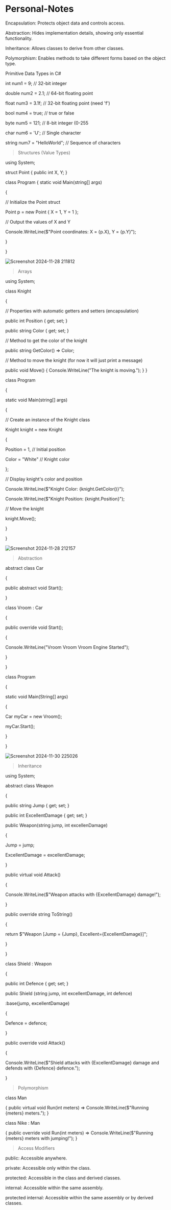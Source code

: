 # Personal-Notes

Encapsulation: Protects object data and controls access.

Abstraction: Hides implementation details, showing only essential functionality.

Inheritance: Allows classes to derive from other classes.

Polymorphism: Enables methods to take different forms based on the object type.


Primitive Data Types in C#

int num1 = 9;           // 32-bit integer

double num2 = 2.1;      // 64-bit floating point

float num3 = 3.1f;      // 32-bit floating point (need 'f')

bool num4 = true;       // true or false

byte num5 = 121;        // 8-bit integer (0-255

char num6 = 'U';        // Single character

string num7 = "HelloWorld";  // Sequence of characters


> Structures (Value Types)

using System;

struct Point
{
    public int X, Y;
}

class Program
{
    static void Main(string[] args)
    
{
    
// Initialize the Point struct

Point p = new Point { X = 1, Y = 1 };

// Output the values of X and Y

Console.WriteLine($"Point coordinates: X = {p.X}, Y = {p.Y}");

}

}

![Screenshot 2024-11-28 211812](https://github.com/user-attachments/assets/fdf3b3e0-f71c-4935-8879-91e7856c8643)


> Arrays

using System;

class Knight

{

// Properties with automatic getters and setters (encapsulation)

public int Position { get; set; }

public string Color { get; set; }

// Method to get the color of the knight

public string GetColor() => Color;

// Method to move the knight (for now it will just print a message)

public void Move()
{
Console.WriteLine("The knight is moving.");
}
}

class Program

{

static void Main(string[] args)

{

// Create an instance of the Knight class

Knight knight = new Knight

{

Position = 1, // Initial position

Color = "White" // Knight color

};

// Display knight's color and position

Console.WriteLine($"Knight Color: {knight.GetColor()}");

Console.WriteLine($"Knight Position: {knight.Position}");

// Move the knight

knight.Move();

}

}

![Screenshot 2024-11-28 212157](https://github.com/user-attachments/assets/ca0a0451-f594-47c3-ae1c-619ed8199622)


> Abstraction

abstract class Car

{

public abstract void Start();

}

class Vroom : Car

{

public override void Start();

{

Console.WriteLine("Vroom Vroom Vroom Engine Started");

}

}

class Program

{

static void Main(String[] args)

{

Car myCar = new Vroom();

myCar.Start();

}

}

![Screenshot 2024-11-30 225026](https://github.com/user-attachments/assets/c0355604-28b0-45f0-9733-9ff9c5b49157)


> Inheritance

using System;

abstract class Weapon

{

public string Jump { get; set; }

public int ExcellentDamage { get; set; }

public Weapon(string jump, int excellenDamage)

{

Jump = jump;

ExcellentDamage = excellentDamage;

}

public virtual void Attack()

{

Console.WriteLine($"Weapon attacks with {ExcellentDamage} damage!");

}

public override string ToString()

{

return $"Weapon [Jump = {Jump}, Excellent={ExcellentDamage}]";

}

}

class Shield : Weapon

{

public int Defence { get; set; }

public Shield (string jump, int excellentDamage, int defence)

:base(jump, excellentDamage)

{

Defence = defence;

}

public override void Attack()

{

Console.WriteLine($"Shield attacks with {ExcellentDamage} damage and defends with {Defence} defence.");

}



> Polymorphism

class Man

{
    public virtual void Run(int meters) => Console.WriteLine($"Running {meters} meters.");
}

class Nike : Man

{
    public override void Run(int meters) => Console.WriteLine($"Running {meters} meters with jumping!");
}

> Access Modifiers

public: Accessible anywhere.

private: Accessible only within the class.

protected: Accessible in the class and derived classes.

internal: Accessible within the same assembly.

protected internal: Accessible within the same assembly or by derived classes.

    
